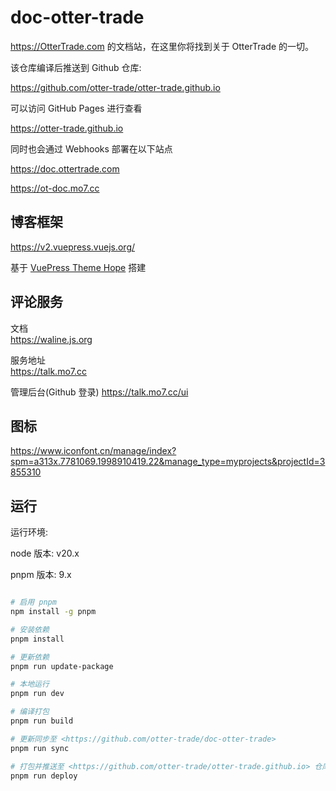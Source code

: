 # doc-otter-trade

https://OtterTrade.com 的文档站，在这里你将找到关于 OtterTrade 的一切。

该仓库编译后推送到 Github 仓库:

https://github.com/otter-trade/otter-trade.github.io

可以访问 GitHub Pages 进行查看

https://otter-trade.github.io

同时也会通过 Webhooks 部署在以下站点

https://doc.ottertrade.com

https://ot-doc.mo7.cc

## 博客框架

https://v2.vuepress.vuejs.org/

基于 [VuePress Theme Hope](https://theme-hope.vuejs.press) 搭建

## 评论服务

文档\
https://waline.js.org

服务地址\
https://talk.mo7.cc

管理后台(Github 登录)
https://talk.mo7.cc/ui

## 图标

https://www.iconfont.cn/manage/index?spm=a313x.7781069.1998910419.22&manage_type=myprojects&projectId=3855310

## 运行

运行环境:

node 版本: v20.x

pnpm 版本: 9.x

```bash

# 启用 pnpm
npm install -g pnpm

# 安装依赖
pnpm install

# 更新依赖
pnpm run update-package

# 本地运行
pnpm run dev

# 编译打包
pnpm run build

# 更新同步至 <https://github.com/otter-trade/doc-otter-trade>
pnpm run sync

# 打包并推送至 <https://github.com/otter-trade/otter-trade.github.io> 仓库
pnpm run deploy

```
